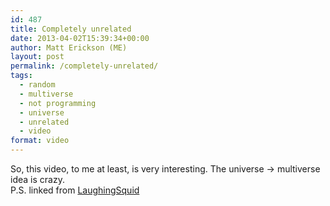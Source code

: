 ```yaml
---
id: 487
title: Completely unrelated
date: 2013-04-02T15:39:34+00:00
author: Matt Erickson (ME)
layout: post
permalink: /completely-unrelated/
tags:
  - random
  - multiverse
  - not programming
  - universe
  - unrelated
  - video
format: video
---
```

So, this video, to me at least, is very interesting. The universe -> multiverse idea is crazy. <span class="embed-youtube" style="text-align:center; display: block;"></span> P.S. linked from [LaughingSquid](http://laughingsquid.com/the-true-science-of-parallel-universes-explained-in-five-minutes/ "LaughingSquid.com")